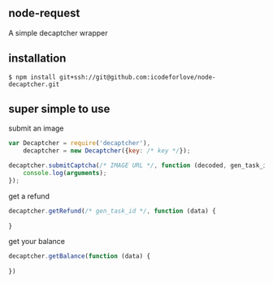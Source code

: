 ## node-request
A simple decaptcher wrapper

## installation

    $ npm install git+ssh://git@github.com:icodeforlove/node-decaptcher.git

## super simple to use

submit an image
```javascript
var Decaptcher = require('decaptcher'),
	decaptcher = new Decaptcher({key: /* key */});

decaptcher.submitCaptcha(/* IMAGE URL */, function (decoded, gen_task_id) {
	console.log(arguments);
});
```

get a refund
```javascript
decaptcher.getRefund(/* gen_task_id */, function (data) {
	
}
```

get your balance
```javascript
decaptcher.getBalance(function (data) {
	
})
```